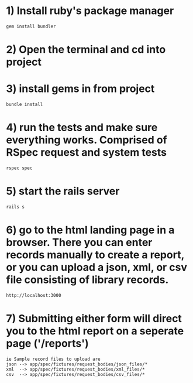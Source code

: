 # 1) Install ruby's package manager
    gem install bundler

# 2) Open the terminal and cd into project

# 3) install gems in from project
    bundle install

# 4) run the tests and make sure everything works. Comprised of RSpec request and system tests
    rspec spec

# 5) start the rails server
    rails s

# 6) go to the html landing page in a browser. There you can enter records manually to create a report, or you can upload a json, xml, or csv file consisting of library records.
    http://localhost:3000

# 7) Submitting either form will direct you to the html report on a seperate page ('/reports')
    ie Sample record files to upload are 
    json --> app/spec/fixtures/request_bodies/json_files/*
    xml  --> app/spec/fixtures/request_bodies/xml_files/*
    csv  --> app/spec/fixtures/request_bodies/csv_files/*



